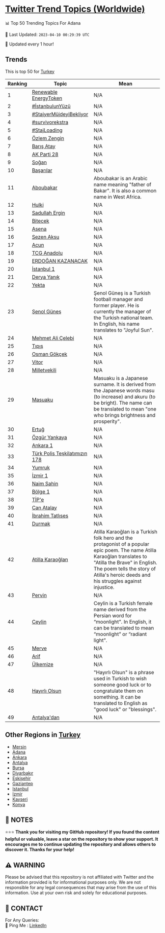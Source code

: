 [Twitter Trend Topics (Worldwide)](https://github.com/ErcinDedeoglu/Twitter-Trend-Topics)
==========


📊 Top 50 Trending Topics For Adana

📆 Last Updated: `2023-04-10 00:29:39 UTC`

🔧 Updated every 1 hour!


## Trends

This is top 50 for [Turkey](</Turkey>)

| Ranking | Topic | Mean |
| ------- | ------------ | ------------ |
| 1 | [Renewable EnergyToken](http://twitter.com/search?q=Renewable+EnergyToken) | N/A |
| 2 | [#İstanbulunYüzü](http://twitter.com/search?q=%23%c4%b0stanbulunY%c3%bcz%c3%bc) | N/A |
| 3 | [#StajyerMüjdeyiBekliyor](http://twitter.com/search?q=%23StajyerM%c3%bcjdeyiBekliyor) | N/A |
| 4 | [#survivorekstra](http://twitter.com/search?q=%23survivorekstra) | N/A |
| 5 | [#StajLoading](http://twitter.com/search?q=%23StajLoading) | N/A |
| 6 | [Özlem Zengin](http://twitter.com/search?q=%c3%96zlem+Zengin) | N/A |
| 7 | [Barış Atay](http://twitter.com/search?q=Bar%c4%b1%c5%9f+Atay) | N/A |
| 8 | [AK Parti 28](http://twitter.com/search?q=AK+Parti+28) | N/A |
| 9 | [Soğan](http://twitter.com/search?q=So%c4%9fan) | N/A |
| 10 | [Başarılar](http://twitter.com/search?q=Ba%c5%9far%c4%b1lar) | N/A |
| 11 | [Aboubakar](http://twitter.com/search?q=Aboubakar) | Aboubakar is an Arabic name meaning "father of Bakar". It is also a common name in West Africa. |
| 12 | [Hulki](http://twitter.com/search?q=Hulki) | N/A |
| 13 | [Sadullah Ergin](http://twitter.com/search?q=Sadullah+Ergin) | N/A |
| 14 | [Bitecek](http://twitter.com/search?q=Bitecek) | N/A |
| 15 | [Asena](http://twitter.com/search?q=Asena) | N/A |
| 16 | [Sezen Aksu](http://twitter.com/search?q=Sezen+Aksu) | N/A |
| 17 | [Acun](http://twitter.com/search?q=Acun) | N/A |
| 18 | [TCG Anadolu](http://twitter.com/search?q=TCG+Anadolu) | N/A |
| 19 | [ERDOĞAN KAZANACAK](http://twitter.com/search?q=ERDO%c4%9eAN+KAZANACAK) | N/A |
| 20 | [İstanbul 1](http://twitter.com/search?q=%c4%b0stanbul+1) | N/A |
| 21 | [Derya Yanık](http://twitter.com/search?q=Derya+Yan%c4%b1k) | N/A |
| 22 | [Yekta](http://twitter.com/search?q=Yekta) | N/A |
| 23 | [Şenol Güneş](http://twitter.com/search?q=%c5%9eenol+G%c3%bcne%c5%9f) | Şenol Güneş is a Turkish football manager and former player. He is currently the manager of the Turkish national team. In English, his name translates to "Joyful Sun". |
| 24 | [Mehmet Ali Çelebi](http://twitter.com/search?q=Mehmet+Ali+%c3%87elebi) | N/A |
| 25 | [Tıpış](http://twitter.com/search?q=T%c4%b1p%c4%b1%c5%9f) | N/A |
| 26 | [Osman Gökçek](http://twitter.com/search?q=Osman+G%c3%b6k%c3%a7ek) | N/A |
| 27 | [Vitor](http://twitter.com/search?q=Vitor) | N/A |
| 28 | [Milletvekili](http://twitter.com/search?q=Milletvekili) | N/A |
| 29 | [Masuaku](http://twitter.com/search?q=Masuaku) | Masuaku is a Japanese surname. It is derived from the Japanese words masu (to increase) and akuru (to be bright). The name can be translated to mean "one who brings brightness and prosperity". |
| 30 | [Ertuğ](http://twitter.com/search?q=Ertu%c4%9f) | N/A |
| 31 | [Özgür Yankaya](http://twitter.com/search?q=%c3%96zg%c3%bcr+Yankaya) | N/A |
| 32 | [Ankara 1](http://twitter.com/search?q=Ankara+1) | N/A |
| 33 | [Türk Polis Teşkilatımızın 178](http://twitter.com/search?q=T%c3%bcrk+Polis+Te%c5%9fkilat%c4%b1m%c4%b1z%c4%b1n+178) | N/A |
| 34 | [Yumruk](http://twitter.com/search?q=Yumruk) | N/A |
| 35 | [İzmir 1](http://twitter.com/search?q=%c4%b0zmir+1) | N/A |
| 36 | [Naim Şahin](http://twitter.com/search?q=Naim+%c5%9eahin) | N/A |
| 37 | [Bölge 1](http://twitter.com/search?q=B%c3%b6lge+1) | N/A |
| 38 | [TİP'e](http://twitter.com/search?q=T%c4%b0P%27e) | N/A |
| 39 | [Can Atalay](http://twitter.com/search?q=Can+Atalay) | N/A |
| 40 | [İbrahim Tatlıses](http://twitter.com/search?q=%c4%b0brahim+Tatl%c4%b1ses) | N/A |
| 41 | [Durmak](http://twitter.com/search?q=Durmak) | N/A |
| 42 | [Atilla Karaoğlan](http://twitter.com/search?q=Atilla+Karao%c4%9flan) | Atilla Karaoğlan is a Turkish folk hero and the protagonist of a popular epic poem. The name Atilla Karaoğlan translates to "Atilla the Brave" in English. The poem tells the story of Atilla's heroic deeds and his struggles against injustice. |
| 43 | [Pervin](http://twitter.com/search?q=Pervin) | N/A |
| 44 | [Ceylin](http://twitter.com/search?q=Ceylin) | Ceylin is a Turkish female name derived from the Persian word for “moonlight”. In English, it can be translated to mean “moonlight” or “radiant light”. |
| 45 | [Merve](http://twitter.com/search?q=Merve) | N/A |
| 46 | [Arif](http://twitter.com/search?q=Arif) | N/A |
| 47 | [Ülkemize](http://twitter.com/search?q=%c3%9clkemize) | N/A |
| 48 | [Hayırlı Olsun](http://twitter.com/search?q=Hay%c4%b1rl%c4%b1+Olsun) | "Hayırlı Olsun" is a phrase used in Turkish to wish someone good luck or to congratulate them on something. It can be translated to English as "good luck" or "blessings". |
| 49 | [Antalya'dan](http://twitter.com/search?q=Antalya%27dan) | N/A |



## Other Regions in [Turkey](</Turkey>)

* [Mersin](</Turkey/Mersin.md>)
* [Adana](</Turkey/Adana.md>)
* [Ankara](</Turkey/Ankara.md>)
* [Antalya](</Turkey/Antalya.md>)
* [Bursa](</Turkey/Bursa.md>)
* [Diyarbakır](</Turkey/Diyarbakır.md>)
* [Eskişehir](</Turkey/Eskişehir.md>)
* [Gaziantep](</Turkey/Gaziantep.md>)
* [Istanbul](</Turkey/Istanbul.md>)
* [Izmir](</Turkey/Izmir.md>)
* [Kayseri](</Turkey/Kayseri.md>)
* [Konya](</Turkey/Konya.md>)



## 📝 NOTES

⭐⭐⭐ **Thank you for visiting my GitHub repository! If you found the content helpful or valuable, leave a star on the repository to show your support. It encourages me to continue updating the repository and allows others to discover it. Thanks for your help!**


## ⚠️ WARNING

Please be advised that this repository is not affiliated with Twitter and the information provided is for informational purposes only. We are not responsible for any legal consequences that may arise from the use of this information. Use at your own risk and solely for educational purposes.


## 📨 CONTACT

 For Any Queries:  
            🏓 Ping Me : [LinkedIn](https://www.linkedin.com/in/ercindedeoglu/)
